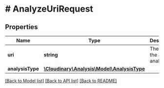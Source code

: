 # # AnalyzeUriRequest

## Properties

| Name        | Type          | Description   | Notes         |
|------------ | ------------- | ------------- | ------------- |
| **uri** | **string** | The URI of the asset to analyze | [optional] |
| **analysisType** | [**\Cloudinary\Analysis\Model\AnalysisType**](AnalysisType.md) |  | [optional] |

[[Back to Model list]](../../README.md#models)
[[Back to API list]](../../README.md#api-endpoints)
[[Back to README]](../../README.md)
